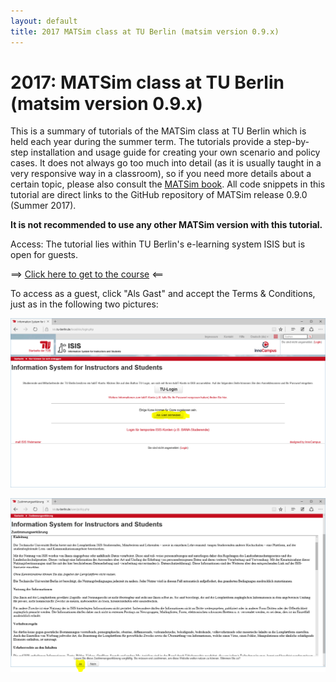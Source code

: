 ```yaml
---
layout: default
title: 2017 MATSim class at TU Berlin (matsim version 0.9.x)
---
```



# 2017: MATSim class at TU Berlin (matsim version 0.9.x)

This is a summary of tutorials of the MATSim class at TU Berlin which is held 
each year during the summer term. The tutorials provide a step-by-step 
installation and usage guide for creating your own scenario and policy cases. 
It does not always go too much into detail (as it is usually taught in a 
very responsive way in a classroom), so if you need more details about a 
certain topic, please also consult the [MATSim book](/the-book). All code 
snippets in this tutorial are direct links to the GitHub repository 
of MATSim release 0.9.0 (Summer 2017).

**It is not recommended to use any other MATSim version with this tutorial.**

Access: The tutorial lies within TU Berlin's e-learning system ISIS but is open for guests.

==> [Click here to get to the course](https://isis.tu-berlin.de/course/view.php?id=10914) <==

 

To access as a guest, click "Als Gast" and accept the Terms & Conditions, just as in the following two pictures: 

![click "Als Gast"](/content/images/isisguest.png)

![accept terms and conditions](/content/images/isisguest2.png)

